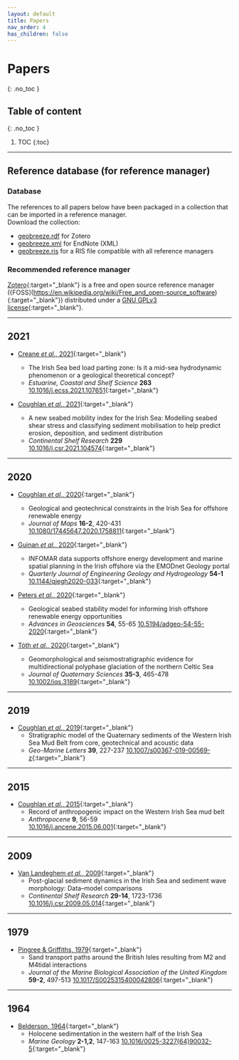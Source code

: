 ```yaml
---
layout: default
title: Papers
nav_order: 4
has_children: false
---
```

<!-- markdownlint-disable MD014 MD022 MD025 MD033 MD040 -->

# Papers
{: .no_toc }


## Table of content
{: .no_toc }

1. TOC
{:toc}

---

## Reference database (for reference manager)

### Database

The references to all papers below have been packaged in a collection that can be imported in a reference manager.  
Download the collection:

* [geobreeze.rdf](../res/reference-manager/geobreeze.rdf) for Zotero
* [geobreeze.xml](../res/reference-manager/geobreeze.xml) for EndNote (XML)
* [geobreeze.ris](../res/reference-manager/geobreeze.ris) for a RIS file compatible with all reference managers

### Recommended reference manager

[Zotero](https://www.zotero.org/){:target="_blank"} is a free and open source reference manager ({FOSS](https://en.wikipedia.org/wiki/Free_and_open-source_software){:target="_blank"}) distributed under a [GNU GPLv3 license](https://en.wikipedia.org/wiki/GNU_General_Public_License#Copyleft){:target="_blank"}.

---

## 2021

* [Creane *et al.*, 2021](https://www.sciencedirect.com/science/article/pii/S027277142100500X){:target="_blank"}
  * The Irish Sea bed load parting zone: Is it a mid-sea hydrodynamic phenomenon or a geological theoretical concept?
  *  *Estuarine, Coastal and Shelf Science* **263** [10.1016/j.ecss.2021.107651](https://doi.org/10.1016/j.ecss.2021.107651){:target="_blank"}

* [Coughlan *et al.*, 2021](https://www.sciencedirect.com/science/article/pii/S0278434321002302){:target="_blank"}
  * A new seabed mobility index for the Irish Sea: Modelling seabed shear stress and classifying sediment mobilisation to help predict erosion, deposition, and sediment distribution
  * *Continental Shelf Research* **229** [10.1016/j.csr.2021.104574](https://doi.org/10.1016/j.csr.2021.104574){:target="_blank"} 

---

## 2020

* [Coughlan *et al.*, 2020](https://www.tandfonline.com/doi/full/10.1080/17445647.2020.1758811){:target="_blank"}
  * Geological and geotechnical constraints in the Irish Sea for offshore renewable energy
  * *Journal of Maps* **16-2**, 420-431 [10.1080/17445647.2020.1758811](https://doi.org/10.1080/17445647.2020.1758811){:target="_blank"}

* [Guinan *et al.*, 2020](https://pubs.geoscienceworld.org/qjegh/article/54/1/qjegh2020-033/588270/INFOMAR-data-supports-offshore-energy-development?doi=10.1144%2fqjegh2020-033){:target="_blank"} 
  * INFOMAR data supports offshore energy development and marine spatial planning in the Irish offshore via the EMODnet Geology portal
  * *Quarterly Journal of Engineering Geology and Hydrogeology* **54-1** [10.1144/qjegh2020-033](https://doi.org/10.1144/qjegh2020-033){:target="_blank"}

* [Peters *et al.*, 2020](https://adgeo.copernicus.org/articles/54/55/2020/){:target="_blank"}
  * Geological seabed stability model for informing Irish offshore renewable energy opportunities
  * *Advances in Geosciences* **54**, 55-65 [10.5194/adgeo-54-55-2020](https://doi.org/10.5194/adgeo-54-55-2020){:target="_blank"}

* [Tóth *et al.*, 2020](https://onlinelibrary.wiley.com/doi/10.1002/jqs.3189){:target="_blank"}
  * Geomorphological and seismostratigraphic evidence for multidirectional polyphase glaciation of the northern Celtic Sea
  * *Journal of Quaternary Sciences* **35-3**, 465-478 [10.1002/jqs.3189](https://doi.org/10.1002/jqs.3189){:target="_blank"}

---

## 2019

* [Coughlan *et al.*, 2019](https://link.springer.com/article/10.1007%2Fs00367-019-00569-z){:target="_blank"} 
  * Stratigraphic model of the Quaternary sediments of the Western Irish Sea Mud Belt from core, geotechnical and acoustic data
  * *Geo-Marine Letters* **39**, 227-237 [10.1007/s00367-019-00569-z](https://doi.org/10.1007/s00367-019-00569-z){:target="_blank"}

---

## 2015

* [Coughlan *et al.*, 2015](https://www.sciencedirect.com/science/article/abs/pii/S2213305415300060){:target="_blank"} 
  * Record of anthropogenic impact on the Western Irish Sea mud belt
  * *Anthropocene* **9**, 56-59 [10.1016/j.ancene.2015.06.001](https://doi.org/10.1016/j.ancene.2015.06.001){:target="_blank"}

---

## 2009

* [Van Landeghem *et al.*, 2009](https://www.sciencedirect.com/science/article/abs/pii/S0278434309001873){:target="_blank"} 
  * Post-glacial sediment dynamics in the Irish Sea and sediment wave morphology: Data–model comparisons
  * *Continental Shelf Research* **29-14**, 1723-1736 [10.1016/j.csr.2009.05.014](https://doi.org/10.1016/j.csr.2009.05.014){:target="_blank"}

---

## 1979

* [Pingree & Griffiths, 1979](https://www.cambridge.org/core/journals/journal-of-the-marine-biological-association-of-the-united-kingdom/article/abs/sand-transport-paths-around-the-british-isles-resulting-from-m2-and-m4tidal-interactions/EB0F6B51EA152B6179B51BB819B1BC55){:target="_blank"} 
  * Sand transport paths around the British Isles resulting from M2 and M4tidal interactions
  * *Journal of the Marine Biological Association of the United Kingdom* **59-2**, 497-513 [10.1017/S0025315400042806](https://doi.org/10.1017/S0025315400042806){:target="_blank"}

---

## 1964

* [Belderson, 1964](https://www.sciencedirect.com/science/article/pii/0025322764900325){:target="_blank"} 
  * Holocene sedimentation in the western half of the Irish Sea
  * *Marine Geology* **2-1,2**, 147-163 [10.1016/0025-3227(64)90032-5](https://doi.org/10.1016/0025-3227(64)90032-5){:target="_blank"}


